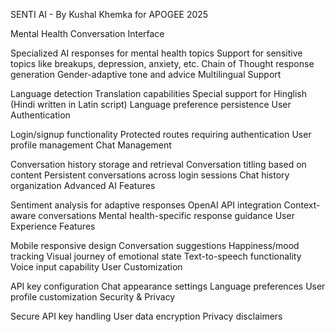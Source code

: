 SENTI AI - By Kushal Khemka for APOGEE 2025

Mental Health Conversation Interface

Specialized AI responses for mental health topics
Support for sensitive topics like breakups, depression, anxiety, etc.
Chain of Thought response generation
Gender-adaptive tone and advice
Multilingual Support

Language detection
Translation capabilities
Special support for Hinglish (Hindi written in Latin script)
Language preference persistence
User Authentication

Login/signup functionality
Protected routes requiring authentication
User profile management
Chat Management

Conversation history storage and retrieval
Conversation titling based on content
Persistent conversations across login sessions
Chat history organization
Advanced AI Features

Sentiment analysis for adaptive responses
OpenAI API integration
Context-aware conversations
Mental health-specific response guidance
User Experience Features

Mobile responsive design
Conversation suggestions
Happiness/mood tracking
Visual journey of emotional state
Text-to-speech functionality
Voice input capability
User Customization

API key configuration
Chat appearance settings
Language preferences
User profile customization
Security & Privacy

Secure API key handling
User data encryption
Privacy disclaimers